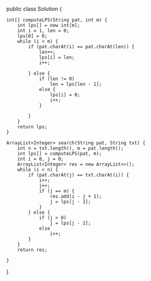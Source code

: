 
public class Solution {
	
	int[] computeLPS(String pat, int m) {
		int lps[] = new int[m];
		int i = 1, len = 0;
		lps[0] = 0;
		while (i < m) {
			if (pat.charAt(i) == pat.charAt(len)) {
				len++;
				lps[i] = len;
				i++;

			} else {
				if (len != 0)
					len = lps[len - 1];
				else {
					lps[i] = 0;
					i++;
				}

			}
		}
		return lps;
	}

	ArrayList<Integer> search(String pat, String txt) {
		int n = txt.length(), m = pat.length();
		int lps[] = computeLPS(pat, m);
		int i = 0, j = 0;
		ArrayList<Integer> res = new ArrayList<>();
		while (i < n) {
			if (pat.charAt(j) == txt.charAt(i)) {
				i++;
				j++;
				if (j == m) {
					res.add(i - j + 1);
					j = lps[j - 1];
				}
			} else {
				if (j > 0)
					j = lps[j - 1];
				else
					i++;
			}
		}
		return res;

	}
}